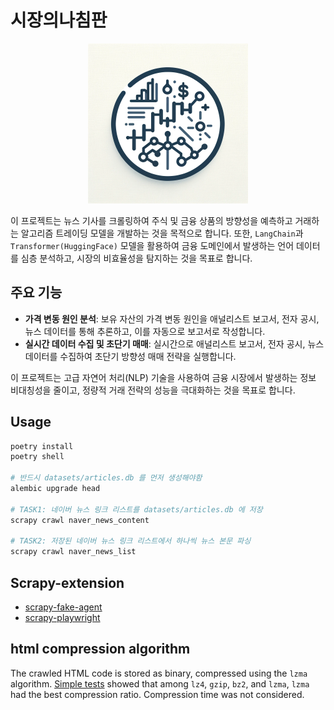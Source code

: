# 시장의나침판

<p align="center">
  <img src="assets/main.png" alt="Logo">
</p>

이 프로젝트는 뉴스 기사를 크롤링하여 주식 및 금융 상품의 방향성을 예측하고 거래하는 알고리즘 트레이딩 모델을 개발하는 것을 목적으로 합니다.
또한, `LangChain`과 `Transformer(HuggingFace)` 모델을 활용하여 금융 도메인에서 발생하는 언어 데이터를 심층 분석하고, 시장의 비효율성을 탐지하는 것을 목표로 합니다.

## 주요 기능
- **가격 변동 원인 분석**: 보유 자산의 가격 변동 원인을 애널리스트 보고서, 전자 공시, 뉴스 데이터를 통해 추론하고, 이를 자동으로 보고서로 작성합니다.
- **실시간 데이터 수집 및 초단기 매매**: 실시간으로 애널리스트 보고서, 전자 공시, 뉴스 데이터를 수집하여 초단기 방향성 매매 전략을 실행합니다.

이 프로젝트는 고급 자연어 처리(NLP) 기술을 사용하여 금융 시장에서 발생하는 정보 비대칭성을 줄이고, 정량적 거래 전략의 성능을 극대화하는 것을 목표로 합니다.


## Usage
```bash
poetry install
poetry shell

# 반드시 datasets/articles.db 를 먼저 생성해야함
alembic upgrade head

# TASK1: 네이버 뉴스 링크 리스트를 datasets/articles.db 에 저장
scrapy crawl naver_news_content

# TASK2: 저장된 네이버 뉴스 링크 리스트에서 하나씩 뉴스 본문 파싱
scrapy crawl naver_news_list
```

## Scrapy-extension
- [scrapy-fake-agent](https://github.com/alecxe/scrapy-fake-useragent)
- [scrapy-playwright](https://github.com/scrapy-plugins/scrapy-playwright)

## html compression algorithm

The crawled HTML code is stored as binary, compressed using the `lzma` algorithm. [Simple tests](https://chat.openai.com/share/a0a256b4-6e04-4920-8f4e-7b7285977476) showed that among `lz4`, `gzip`, `bz2`, and `lzma`, `lzma` had the best compression ratio. Compression time was not considered.